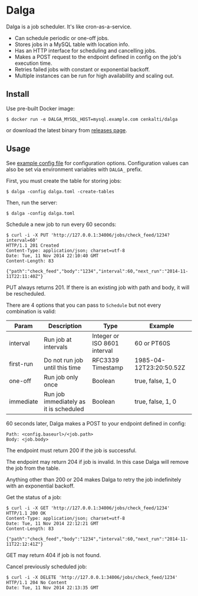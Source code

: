 Dalga
=====

Dalga is a job scheduler. It's like cron-as-a-service.

- Can schedule periodic or one-off jobs.
- Stores jobs in a MySQL table with location info.
- Has an HTTP interface for scheduling and cancelling jobs.
- Makes a POST request to the endpoint defined in config on the job's execution time.
- Retries failed jobs with constant or exponential backoff.
- Multiple instances can be run for high availability and scaling out.

Install
-------

Use pre-built Docker image:

    $ docker run -e DALGA_MYSQL_HOST=mysql.example.com cenkalti/dalga

or download the latest binary from [releases page](https://github.com/cenkalti/dalga/releases).

Usage
-----

See [example config file](https://github.com/cenkalti/dalga/blob/v3/dalga.toml) for configuration options.
Configuration values can also be set via environment variables with `DALGA_` prefix.

First, you must create the table for storing jobs:

    $ dalga -config dalga.toml -create-tables

Then, run the server:

    $ dalga -config dalga.toml

Schedule a new job to run every 60 seconds:

    $ curl -i -X PUT 'http://127.0.0.1:34006/jobs/check_feed/1234?interval=60'
    HTTP/1.1 201 Created
    Content-Type: application/json; charset=utf-8
    Date: Tue, 11 Nov 2014 22:10:40 GMT
    Content-Length: 83

    {"path":"check_feed","body":"1234","interval":60,"next_run":"2014-11-11T22:11:40Z"}

PUT always returns 201. If there is an existing job with path and body, it will be rescheduled.

There are 4 options that you can pass to `Schedule` but not every combination is valid:

| Param     | Description                            | Type                         | Example                 |
| -----     | -----------                            | ----                         | -------                 |
| interval  | Run job at intervals                   | Integer or ISO 8601 interval | 60 or PT60S             |
| first-run | Do not run job until this time         | RFC3339 Timestamp            | 1985-04-12T23:20:50.52Z |
| one-off   | Run job only once                      | Boolean                      | true, false, 1, 0       |
| immediate | Run job immediately as it is scheduled | Boolean                      | true, false, 1, 0       |

60 seconds later, Dalga makes a POST to your endpoint defined in config:

    Path: <config.baseurl>/<job.path>
    Body: <job.body>

The endpoint must return 200 if the job is successful.

The endpoint may return 204 if job is invalid. In this case Dalga will remove the job from the table.

Anything other than 200 or 204 makes Dalga to retry the job indefinitely with an exponential backoff.

Get the status of a job:

    $ curl -i -X GET 'http://127.0.0.1:34006/jobs/check_feed/1234'
    HTTP/1.1 200 OK
    Content-Type: application/json; charset=utf-8
    Date: Tue, 11 Nov 2014 22:12:21 GMT
    Content-Length: 83

    {"path":"check_feed","body":"1234","interval":60,"next_run":"2014-11-11T22:12:41Z"}

GET may return 404 if job is not found.

Cancel previously scheduled job:

    $ curl -i -X DELETE 'http://127.0.0.1:34006/jobs/check_feed/1234'
    HTTP/1.1 204 No Content
    Date: Tue, 11 Nov 2014 22:13:35 GMT
